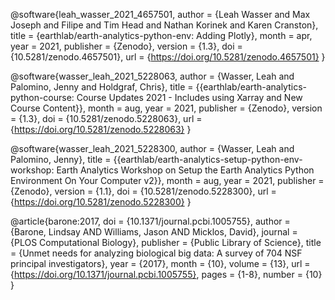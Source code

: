 @software{leah_wasser_2021_4657501,
  author       = {Leah Wasser and
                  Max Joseph and
                  Filipe and
                  Tim Head and
                  Nathan Korinek and
                  Karen Cranston},
  title        = {earthlab/earth-analytics-python-env: Adding Plotly},
  month        = apr,
  year         = 2021,
  publisher    = {Zenodo},
  version      = {1.3},
  doi          = {10.5281/zenodo.4657501},
  url          = {https://doi.org/10.5281/zenodo.4657501}
}

@software{wasser_leah_2021_5228063,
  author       = {Wasser, Leah and
                  Palomino, Jenny and
                  Holdgraf, Chris},
  title        = {{earthlab/earth-analytics-python-course: Course 
                   Updates 2021 - Includes using Xarray and New
                   Course Content}},
  month        = aug,
  year         = 2021,
  publisher    = {Zenodo},
  version      = {1.3},
  doi          = {10.5281/zenodo.5228063},
  url          = {https://doi.org/10.5281/zenodo.5228063}
}


@software{wasser_leah_2021_5228300,
  author       = {Wasser, Leah and
                  Palomino, Jenny},
  title        = {{earthlab/earth-analytics-setup-python-env- 
                   workshop: Earth Analytics Workshop on Setup the
                   Earth Analytics Python Environment On Your
                   Computer v2}},
  month        = aug,
  year         = 2021,
  publisher    = {Zenodo},
  version      = {1.1},
  doi          = {10.5281/zenodo.5228300},
  url          = {https://doi.org/10.5281/zenodo.5228300}
}


@article{barone:2017,
    doi = {10.1371/journal.pcbi.1005755},
    author = {Barone, Lindsay AND Williams, Jason AND Micklos, David},
    journal = {PLOS Computational Biology},
    publisher = {Public Library of Science},
    title = {Unmet needs for analyzing biological big data: A survey of 704 NSF principal investigators},
    year = {2017},
    month = {10},
    volume = {13},
    url = {https://doi.org/10.1371/journal.pcbi.1005755},
    pages = {1-8},
    number = {10}
}